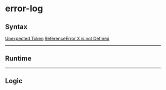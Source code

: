 # error-log

## __Syntax__
  [Unexpected Token](https://github.com/Joaoviana/unexpected-token)
  [ReferenceError X is not Defined](https://github.com/Joaoviana/ReferenceError-x-is-not-defined)
___
## __Runtime__
___
## __Logic__
